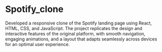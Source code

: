 # Spotify_clone
Developed a responsive clone of the Spotify landing page using React, HTML, CSS, and JavaScript. The project replicates the design and interactive features of the original platform, with smooth navigation, engaging animations, and a layout that adapts seamlessly across devices for an optimal user experience.
